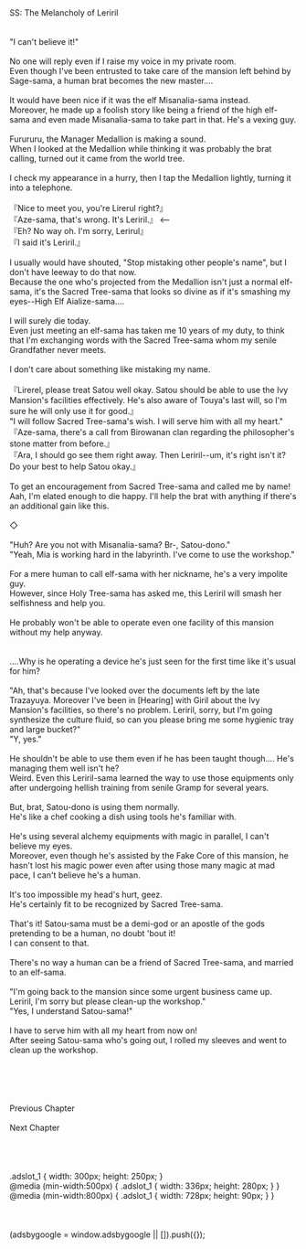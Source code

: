 <br/>
<br/>
SS: The Melancholy of Leriril<br/>
<br/>
 <br/>
"I can't believe it!"<br/>
<br/>
No one will reply even if I raise my voice in my private room.<br/>
Even though I've been entrusted to take care of the mansion left behind by Sage-sama, a human brat becomes the new master....<br/>
<br/>
It would have been nice if it was the elf Misanalia-sama instead.<br/>
Moreover, he made up a foolish story like being a friend of the high elf-sama and even made Misanalia-sama to take part in that. He's a vexing guy.<br/>
<br/>
Furururu, the Manager Medallion is making a sound.<br/>
When I looked at the Medallion while thinking it was probably the brat calling, turned out it came from the world tree.<br/>
<br/>
I check my appearance in a hurry, then I tap the Medallion lightly, turning it into a telephone.<br/>
<br/>
『Nice to meet you, you're Lirerul right?』<br/>
『Aze-sama, that's wrong. It's Leriril.』 <--<TLN: This is not Leriril's line, but most likely Lua's.><br/>
『Eh? No way oh. I'm sorry, Lerirul』<br/>
『I said it's Leriril.』<br/>
<br/>
I usually would have shouted, "Stop mistaking other people's name", but I don't have leeway to do that now.<br/>
Because the one who's projected from the Medallion isn't just a normal elf-sama, it's the Sacred Tree-sama that looks so divine as if it's smashing my eyes--High Elf Aialize-sama....<br/>
<br/>
I will surely die today.<br/>
Even just meeting an elf-sama has taken me 10 years of my duty, to think that I'm exchanging words with the Sacred Tree-sama whom my senile Grandfather never meets.<br/>
<br/>
I don't care about something like mistaking my name.<br/>
<br/>
『Lirerel, please treat Satou well okay. Satou should be able to use the Ivy Mansion's facilities effectively. He's also aware of Touya's last will, so I'm sure he will only use it for good.』<br/>
"I will follow Sacred Tree-sama's wish. I will serve him with all my heart."<br/>
『Aze-sama, there's a call from Birowanan clan regarding the philosopher's stone matter from before.』<br/>
『Ara, I should go see them right away. Then Leriril--um, it's right isn't it? Do your best to help Satou okay.』<br/>
<br/>
To get an encouragement from Sacred Tree-sama and called me by name!<br/>
Aah, I'm elated enough to die happy. I'll help the brat with anything if there's an additional gain like this.<br/>
<br/>
◇<br/>
<br/>
"Huh? Are you not with Misanalia-sama? Br-, Satou-dono."<br/>
"Yeah, Mia is working hard in the labyrinth. I've come to use the workshop."<br/>
<br/>
For a mere human to call elf-sama with her nickname, he's a very impolite guy.<br/>
However, since Holy Tree-sama has asked me, this Leriril will smash her selfishness and help you.<br/>
<br/>
He probably won't be able to operate even one facility of this mansion without my help anyway.<br/>
<br/>
<br/>
....Why is he operating a device he's just seen for the first time like it's usual for him?<br/>
<br/>
"Ah, that's because I've looked over the documents left by the late Trazayuya. Moreover I've been in [Hearing] with Giril about the Ivy Mansion's facilities, so there's no problem. Leriril, sorry, but I'm going synthesize the culture fluid, so can you please bring me some hygienic tray and large bucket?"<br/>
"Y, yes."<br/>
<br/>
He shouldn't be able to use them even if he has been taught though.... He's managing them well isn't he?<br/>
Weird. Even this Leriril-sama learned the way to use those equipments only after undergoing hellish training from senile Gramp for several years.<br/>
<br/>
But, brat, Satou-dono is using them normally.<br/>
He's like a chef cooking a dish using tools he's familiar with.<br/>
<br/>
He's using several alchemy equipments with magic in parallel, I can't believe my eyes.<br/>
Moreover, even though he's assisted by the Fake Core of this mansion, he hasn't lost his magic power even after using those many magic at mad pace, I can't believe he's a human.<br/>
<br/>
It's too impossible my head's hurt, geez.<br/>
He's certainly fit to be recognized by Sacred Tree-sama.<br/>
<br/>
That's it! Satou-sama must be a demi-god or an apostle of the gods pretending to be a human, no doubt 'bout it!<br/>
I can consent to that.<br/>
<br/>
There's no way a human can be a friend of Sacred Tree-sama, and married to an elf-sama.<br/>
<br/>
"I'm going back to the mansion since some urgent business came up. Leriril, I'm sorry but please clean-up the workshop."<br/>
"Yes, I understand Satou-sama!"<br/>
<br/>
I have to serve him with all my heart from now on!<br/>
After seeing Satou-sama who's going out, I rolled my sleeves and went to clean up the workshop.<br/>
<br/>
<br/>
<br/>
<br/>
<br/>
Previous Chapter<br/>
<br/>
Next Chapter <br/>
<br/>
<br/>
<br/>
<br/>
.adslot_1 { width: 300px; height: 250px; }<br/>
@media (min-width:500px) { .adslot_1 { width: 336px; height: 280px; } }<br/>
@media (min-width:800px) { .adslot_1 { width: 728px; height: 90px; } }<br/>
<br/>
<br/>
<br/>
(adsbygoogle = window.adsbygoogle || []).push({});<br/>
<br/>
<br/>
<br/>
<br/>
